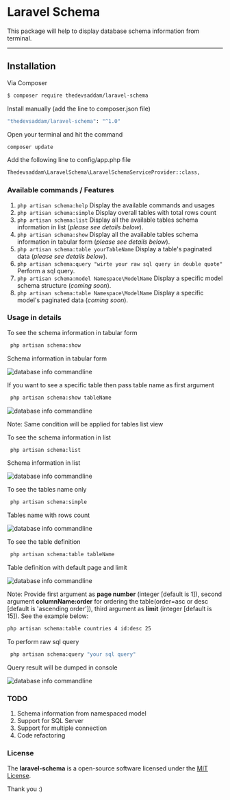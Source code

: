 Laravel Schema
===================


This package will help to display database schema information from terminal.

----------


Installation
-------------
Via Composer

``` bash
$ composer require thedevsaddam/laravel-schema
```
Install manually (add the line to composer.json file)
``` bash
"thedevsaddam/laravel-schema": "^1.0"
```
Open your terminal and hit the command
```bash
composer update
```

Add the following line to config/app.php file

```bash
Thedevsaddam\LaravelSchema\LaravelSchemaServiceProvider::class,
```

### **Available commands / Features**
1. `php artisan schema:help` Display the available commands and usages
1. `php artisan schema:simple` Display overall tables with total rows count
1. `php artisan schema:list` Display all the available tables schema information in list (_please see details below_).
1. `php artisan schema:show` Display all the available tables schema information in tabular form (_please see details below_).
1. `php artisan schema:table yourTableName` Display a table's paginated data (_please see details below_).
1. `php artisan schema:query "wirte your raw sql query in double quote"` Perform a sql query.
1. `php artisan schema:model Namespace\ModelName` Display a specific model schema structure (_coming soon_).
1. `php artisan schema:table Namespace\ModelName` Display a specific model's paginated data (_coming soon_).

### **Usage in details**
To see the schema information in tabular form
```bash
 php artisan schema:show
```

Schema information in tabular form

![database info commandline](https://raw.githubusercontent.com/thedevsaddam/laravel-schema/master/screenshots/tabular.png)

If you want to see a specific table then pass table  name as first argument
```bash
 php artisan schema:show tableName
```

![database info commandline](https://raw.githubusercontent.com/thedevsaddam/laravel-schema/master/screenshots/tabular-single.png)


Note: Same condition will be applied for tables list view

To see the schema information in list
```bash
 php artisan schema:list
```

Schema information in list

![database info commandline](https://raw.githubusercontent.com/thedevsaddam/laravel-schema/master/screenshots/list.png)

To see the tables name only
```bash
 php artisan schema:simple
```

Tables name with rows count

![database info commandline](https://raw.githubusercontent.com/thedevsaddam/laravel-schema/master/screenshots/simple.png)


To see the table definition
```bash
 php artisan schema:table tableName
```

Table definition with default page and limit

![database info commandline](https://raw.githubusercontent.com/thedevsaddam/laravel-schema/master/screenshots/table-pagination.png)

Note: Provide first argument as **page number** (integer [default is 1]), second argument **columnName:order** for ordering the table(order=asc or desc [default is 'ascending order']), third argument as **limit** (integer [default is 15]).
See the example below:

```bash
php artisan schema:table countries 4 id:desc 25
```

To perform raw sql query
```bash
 php artisan schema:query "your sql query"
```

Query result will be dumped in console

![database info commandline](https://raw.githubusercontent.com/thedevsaddam/laravel-schema/master/screenshots/raw-query.png)

### TODO
1. Schema information from namespaced model
1. Support for SQL Server
1. Support for multiple connection
1. Code refactoring

### **License**
The **laravel-schema** is a open-source software licensed under the [MIT License](LICENSE.md).

Thank you :)
